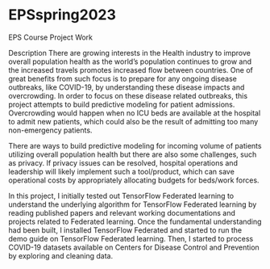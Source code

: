 # EPSspring2023
EPS Course Project Work

Description
There are growing interests in the Health industry to improve overall population health as the world’s population continues to grow and the increased travels promotes increased flow between countries.  One of great benefits from such focus is to prepare for any ongoing disease outbreaks, like COVID-19, by understanding these disease impacts and overcrowding. In order to focus on these disease related outbreaks, this project attempts to build predictive modeling for patient admissions. Overcrowding would happen when no ICU beds are available at the hospital to admit new patients, which could also be the result of admitting too many non-emergency patients.       

There are ways to build predictive modeling for incoming volume of patients utilizing overall population health but there are also some challenges, such as privacy. If privacy issues can be resolved, hospital operations and leadership will likely implement such a tool/product, which can save operational costs by appropriately allocating budgets for beds/work forces. 

In this project, I initially tested out TensorFlow Federated learning to understand the underlying algorithm for TensorFlow Federated learning by reading published papers and relevant working documentations and projects related to Federated learning. Once the fundamental understanding had been built, I installed TensorFlow Federated and started to run the demo guide on TensorFlow Federated learning. Then, I started to process COVID-19 datasets available on Centers for Disease Control and Prevention by exploring and cleaning data. 
